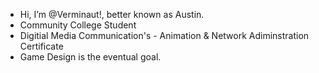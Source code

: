  - Hi, I’m @Verminaut!, better known as Austin. 
 - Community College Student
 - Digitial Media Communication's - Animation & Network Adiminstration Certificate
 - Game Design is the eventual goal. 
   


<!---
Verminaut/Verminaut is a ✨ special ✨ repository because its `README.md` (this file) appears on your GitHub profile.
You can click the Preview link to take a look at your changes.
--->
